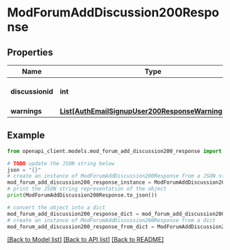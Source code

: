 # ModForumAddDiscussion200Response


## Properties

Name | Type | Description | Notes
------------ | ------------- | ------------- | -------------
**discussionid** | **int** | New Discussion ID | [default to null]
**warnings** | [**List[AuthEmailSignupUser200ResponseWarningsInner]**](AuthEmailSignupUser200ResponseWarningsInner.md) |  | [optional] 

## Example

```python
from openapi_client.models.mod_forum_add_discussion200_response import ModForumAddDiscussion200Response

# TODO update the JSON string below
json = "{}"
# create an instance of ModForumAddDiscussion200Response from a JSON string
mod_forum_add_discussion200_response_instance = ModForumAddDiscussion200Response.from_json(json)
# print the JSON string representation of the object
print(ModForumAddDiscussion200Response.to_json())

# convert the object into a dict
mod_forum_add_discussion200_response_dict = mod_forum_add_discussion200_response_instance.to_dict()
# create an instance of ModForumAddDiscussion200Response from a dict
mod_forum_add_discussion200_response_from_dict = ModForumAddDiscussion200Response.from_dict(mod_forum_add_discussion200_response_dict)
```
[[Back to Model list]](../README.md#documentation-for-models) [[Back to API list]](../README.md#documentation-for-api-endpoints) [[Back to README]](../README.md)


